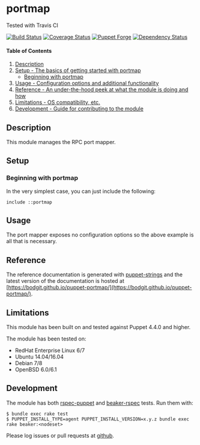 # portmap

Tested with Travis CI

[![Build Status](https://travis-ci.org/bodgit/puppet-portmap.svg?branch=master)](https://travis-ci.org/bodgit/puppet-portmap)
[![Coverage Status](https://coveralls.io/repos/bodgit/puppet-portmap/badge.svg?branch=master&service=github)](https://coveralls.io/github/bodgit/puppet-portmap?branch=master)
[![Puppet Forge](http://img.shields.io/puppetforge/v/bodgit/portmap.svg)](https://forge.puppetlabs.com/bodgit/portmap)
[![Dependency Status](https://gemnasium.com/bodgit/puppet-portmap.svg)](https://gemnasium.com/bodgit/puppet-portmap)

#### Table of Contents

1. [Description](#description)
2. [Setup - The basics of getting started with portmap](#setup)
    * [Beginning with portmap](#beginning-with-portmap)
3. [Usage - Configuration options and additional functionality](#usage)
4. [Reference - An under-the-hood peek at what the module is doing and how](#reference)
5. [Limitations - OS compatibility, etc.](#limitations)
6. [Development - Guide for contributing to the module](#development)

## Description

This module manages the RPC port mapper.

## Setup

### Beginning with portmap

In the very simplest case, you can just include the following:

```puppet
include ::portmap
```

## Usage

The port mapper exposes no configuration options so the above example is all
that is necessary.

## Reference

The reference documentation is generated with
[puppet-strings](https://github.com/puppetlabs/puppet-strings) and the latest
version of the documentation is hosted at
[https://bodgit.github.io/puppet-portmap/](https://bodgit.github.io/puppet-portmap/).

## Limitations

This module has been built on and tested against Puppet 4.4.0 and higher.

The module has been tested on:

* RedHat Enterprise Linux 6/7
* Ubuntu 14.04/16.04
* Debian 7/8
* OpenBSD 6.0/6.1

## Development

The module has both [rspec-puppet](http://rspec-puppet.com) and
[beaker-rspec](https://github.com/puppetlabs/beaker-rspec) tests. Run them
with:

```
$ bundle exec rake test
$ PUPPET_INSTALL_TYPE=agent PUPPET_INSTALL_VERSION=x.y.z bundle exec rake beaker:<nodeset>
```

Please log issues or pull requests at
[github](https://github.com/bodgit/puppet-portmap).
